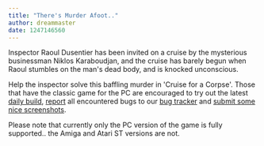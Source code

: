 ```yaml
---
title: "There's Murder Afoot.."
author: dreammaster
date: 1247146560
---
```


Inspector Raoul Dusentier has been invited on a cruise by the mysterious businessman Niklos Karaboudjan, and the cruise has barely begun when Raoul stumbles on the man's dead body, and is knocked unconscious.

Help the inspector solve this baffling murder in 'Cruise for a Corpse'. Those that have the classic game for the PC are encouraged to try out the latest [daily build](/downloads/#daily), [report](/faq/#question.report-bugs) all encountered bugs to our [bug tracker](http://bugs.scummvm.org/) and [submit some nice screenshots](http://wiki.scummvm.org/index.php/Screenshots).

Please note that currently only the PC version of the game is fully supported.. the Amiga and Atari ST versions are not.
